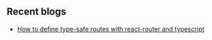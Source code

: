 ## Recent blogs

- [How to define type-safe routes with react-router and typescript](/blog/how-to-define-type-safe-routes-with-react-routuer-and-typescript '2023-08-26')
